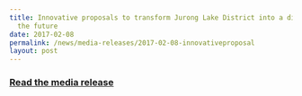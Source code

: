 ```yaml
---
title: Innovative proposals to transform Jurong Lake District into a district of
  the future
date: 2017-02-08
permalink: /news/media-releases/2017-02-08-innovativeproposal
layout: post
---
```


<h3 style="color:#124596; font-weight:bold;"><a href="https://www.ura.gov.sg/corporate/media-room/mediareleases/pr17-08">Read the media release</a></h3>